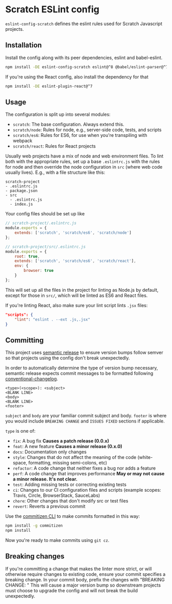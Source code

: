 # Scratch ESLint config

`eslint-config-scratch` defines the eslint rules used for Scratch Javascript projects.

## Installation

Install the config along with its peer dependencies, eslint and babel-eslint.

```bash
npm install -DE eslint-config-scratch eslint@^8 @babel/eslint-parser@^7
```

If you're using the React config, also install the dependency for that

```bash
npm install -DE eslint-plugin-react@^7
```

## Usage

The configuration is split up into several modules:

* `scratch`: The base configuration. Always extend this.
* `scratch/node`: Rules for node, e.g., server-side code, tests, and scripts
* `scratch/es6`: Rules for ES6, for use when you're transpiling with webpack
* `scratch/react`: Rules for React projects

Usually web projects have a mix of node and web environment files. To lint both
with the appropriate rules, set up a base `.eslintrc.js` with the rules for node
and then override the node configuration in `src` (where web code usually lives).
E.g., with a file structure like this:

```raw
scratch-project
- .eslintrc.js
- package.json
- src
  - .eslintrc.js
  - index.js
```

Your config files should be set up like

```javascript
// scratch-project/.eslintrc.js
module.exports = {
    extends: ['scratch', 'scratch/es6', 'scratch/node']
};

// scratch-project/src/.eslintrc.js
module.exports = {
    root: true,
    extends: ['scratch', 'scratch/es6', 'scratch/react'],
    env: {
        browser: true
    }
};
```

This will set up all the files in the project for linting as Node.js by default,
except for those in `src/`, which will be linted as ES6 and React files.

If you're linting React, also make sure your lint script lints `.jsx` files:

```json
"scripts": {
    "lint": "eslint . --ext .js,.jsx"
}
```

## Committing

This project uses [semantic release](https://github.com/semantic-release/semantic-release)
to ensure version bumps follow semver so that projects using the config don't
break unexpectedly.

In order to automatically determine the type of version bump necessary, semantic
release expects commit messages to be formatted following
[conventional-changelog](https://github.com/bcoe/conventional-changelog-standard/blob/master/convention.md).

```raw
<type>(<scope>): <subject>
<BLANK LINE>
<body>
<BLANK LINE>
<footer>
```

`subject` and `body` are your familiar commit subject and body. `footer` is
where you would include `BREAKING CHANGE` and `ISSUES FIXED` sections if
applicable.

`type` is one of:

* `fix`: A bug fix **Causes a patch release (0.0.x)**
* `feat`: A new feature **Causes a minor release (0.x.0)**
* `docs`: Documentation only changes
* `style`: Changes that do not affect the meaning of the code (white-space, formatting, missing semi-colons, etc)
* `refactor`: A code change that neither fixes a bug nor adds a feature
* `perf`: A code change that improves performance **May or may not cause a minor release. It's not clear.**
* `test`: Adding missing tests or correcting existing tests
* `ci`: Changes to our CI configuration files and scripts (example scopes: Travis, Circle, BrowserStack, SauceLabs)
* `chore`: Other changes that don't modify src or test files
* `revert`: Reverts a previous commit

Use the [commitizen CLI](https://github.com/commitizen/cz-cli) to make commits
formatted in this way:

```bash
npm install -g commitizen
npm install
```

Now you're ready to make commits using `git cz`.

## Breaking changes

If you're committing a change that makes the linter more strict, or will
otherwise require changes to existing code, ensure your commit specifies a
breaking change.  In your commit body, prefix the changes with "BREAKING CHANGE: "
This will cause a major version bump so downstream projects must choose to upgrade
the config and will not break the build unexpectedly.
